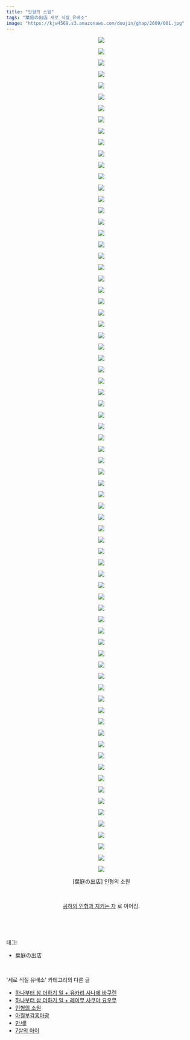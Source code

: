 ```yaml
---
title: "인형의 소원"
tags: "葉庭の出店 세로_식질_유배소"
image: "https://kjw4569.s3.amazonaws.com/doujin/ghap/2609/001.jpg"
---
```

<div class="article">
<p style="text-align: center; clear: none; float: none;"><img src="{{ site.imgserver3 }}/ghap/2609/001.jpg"/></p>
<p style="text-align: center; clear: none; float: none;"><img src="{{ site.imgserver3 }}/ghap/2609/002.jpg"/></p>
<p style="text-align: center; clear: none; float: none;"><img src="{{ site.imgserver3 }}/ghap/2609/003.jpg"/></p>
<p style="text-align: center; clear: none; float: none;"><img src="{{ site.imgserver3 }}/ghap/2609/004.jpg"/></p>
<p style="text-align: center; clear: none; float: none;"><img src="{{ site.imgserver3 }}/ghap/2609/005.jpg"/></p>
<p style="text-align: center; clear: none; float: none;"><img src="{{ site.imgserver3 }}/ghap/2609/006.jpg"/></p>
<p style="text-align: center; clear: none; float: none;"><img src="{{ site.imgserver3 }}/ghap/2609/007.jpg"/></p>
<p style="text-align: center; clear: none; float: none;"><img src="{{ site.imgserver3 }}/ghap/2609/008.jpg"/></p>
<p style="text-align: center; clear: none; float: none;"><img src="{{ site.imgserver3 }}/ghap/2609/009.jpg"/></p>
<p style="text-align: center; clear: none; float: none;"><img src="{{ site.imgserver3 }}/ghap/2609/010.jpg"/></p>
<p style="text-align: center; clear: none; float: none;"><img src="{{ site.imgserver3 }}/ghap/2609/011.jpg"/></p>
<p style="text-align: center; clear: none; float: none;"><img src="{{ site.imgserver3 }}/ghap/2609/012.jpg"/></p>
<p style="text-align: center; clear: none; float: none;"><img src="{{ site.imgserver3 }}/ghap/2609/013.jpg"/></p>
<p style="text-align: center; clear: none; float: none;"><img src="{{ site.imgserver3 }}/ghap/2609/014.jpg"/></p>
<p style="text-align: center; clear: none; float: none;"><img src="{{ site.imgserver3 }}/ghap/2609/015.jpg"/></p>
<p style="text-align: center; clear: none; float: none;"><img src="{{ site.imgserver3 }}/ghap/2609/016.jpg"/></p>
<p style="text-align: center; clear: none; float: none;"><img src="{{ site.imgserver3 }}/ghap/2609/017.jpg"/></p>
<p style="text-align: center; clear: none; float: none;"><img src="{{ site.imgserver3 }}/ghap/2609/018.jpg"/></p>
<p style="text-align: center; clear: none; float: none;"><img src="{{ site.imgserver3 }}/ghap/2609/019.jpg"/></p>
<p style="text-align: center; clear: none; float: none;"><img src="{{ site.imgserver3 }}/ghap/2609/020.jpg"/></p>
<p style="text-align: center; clear: none; float: none;"><img src="{{ site.imgserver3 }}/ghap/2609/021.jpg"/></p>
<p style="text-align: center; clear: none; float: none;"><img src="{{ site.imgserver3 }}/ghap/2609/022.jpg"/></p>
<p style="text-align: center; clear: none; float: none;"><img src="{{ site.imgserver3 }}/ghap/2609/023.jpg"/></p>
<p style="text-align: center; clear: none; float: none;"><img src="{{ site.imgserver3 }}/ghap/2609/024.jpg"/></p>
<p style="text-align: center; clear: none; float: none;"><img src="{{ site.imgserver3 }}/ghap/2609/025.jpg"/></p>
<p style="text-align: center; clear: none; float: none;"><img src="{{ site.imgserver3 }}/ghap/2609/026.jpg"/></p>
<p style="text-align: center; clear: none; float: none;"><img src="{{ site.imgserver3 }}/ghap/2609/027.jpg"/></p>
<p style="text-align: center; clear: none; float: none;"><img src="{{ site.imgserver3 }}/ghap/2609/028.jpg"/></p>
<p style="text-align: center; clear: none; float: none;"><img src="{{ site.imgserver3 }}/ghap/2609/029.jpg"/></p>
<p style="text-align: center; clear: none; float: none;"><img src="{{ site.imgserver3 }}/ghap/2609/030.jpg"/></p>
<p style="text-align: center; clear: none; float: none;"><img src="{{ site.imgserver3 }}/ghap/2609/031.jpg"/></p>
<p style="text-align: center; clear: none; float: none;"><img src="{{ site.imgserver3 }}/ghap/2609/032.jpg"/></p>
<p style="text-align: center; clear: none; float: none;"><img src="{{ site.imgserver3 }}/ghap/2609/033.jpg"/></p>
<p style="text-align: center; clear: none; float: none;"><img src="{{ site.imgserver3 }}/ghap/2609/034.jpg"/></p>
<p style="text-align: center; clear: none; float: none;"><img src="{{ site.imgserver3 }}/ghap/2609/035.jpg"/></p>
<p style="text-align: center; clear: none; float: none;"><img src="{{ site.imgserver3 }}/ghap/2609/036.jpg"/></p>
<p style="text-align: center; clear: none; float: none;"><img src="{{ site.imgserver3 }}/ghap/2609/037.jpg"/></p>
<p style="text-align: center; clear: none; float: none;"><img src="{{ site.imgserver3 }}/ghap/2609/038.jpg"/></p>
<p style="text-align: center; clear: none; float: none;"><img src="{{ site.imgserver3 }}/ghap/2609/039.jpg"/></p>
<p style="text-align: center; clear: none; float: none;"><img src="{{ site.imgserver3 }}/ghap/2609/040.jpg"/></p>
<p style="text-align: center; clear: none; float: none;"><img src="{{ site.imgserver3 }}/ghap/2609/041.jpg"/></p>
<p style="text-align: center; clear: none; float: none;"><img src="{{ site.imgserver3 }}/ghap/2609/042.jpg"/></p>
<p style="text-align: center; clear: none; float: none;"><img src="{{ site.imgserver3 }}/ghap/2609/043.jpg"/></p>
<p style="text-align: center; clear: none; float: none;"><img src="{{ site.imgserver3 }}/ghap/2609/044.jpg"/></p>
<p style="text-align: center; clear: none; float: none;"><img src="{{ site.imgserver3 }}/ghap/2609/045.jpg"/></p>
<p style="text-align: center; clear: none; float: none;"><img src="{{ site.imgserver3 }}/ghap/2609/046.jpg"/></p>
<p style="text-align: center; clear: none; float: none;"><img src="{{ site.imgserver3 }}/ghap/2609/047.jpg"/></p>
<p style="text-align: center; clear: none; float: none;"><img src="{{ site.imgserver3 }}/ghap/2609/048.jpg"/></p>
<p style="text-align: center; clear: none; float: none;"><img src="{{ site.imgserver3 }}/ghap/2609/049.jpg"/></p>
<p style="text-align: center; clear: none; float: none;"><img src="{{ site.imgserver3 }}/ghap/2609/050.jpg"/></p>
<p style="text-align: center; clear: none; float: none;"><img src="{{ site.imgserver3 }}/ghap/2609/051.jpg"/></p>
<p style="text-align: center; clear: none; float: none;"><img src="{{ site.imgserver3 }}/ghap/2609/052.jpg"/></p>
<p style="text-align: center; clear: none; float: none;"><img src="{{ site.imgserver3 }}/ghap/2609/053.jpg"/></p>
<p style="text-align: center; clear: none; float: none;"><img src="{{ site.imgserver3 }}/ghap/2609/054.jpg"/></p>
<p style="text-align: center; clear: none; float: none;"><img src="{{ site.imgserver3 }}/ghap/2609/055.jpg"/></p>
<p style="text-align: center; clear: none; float: none;"><img src="{{ site.imgserver3 }}/ghap/2609/056.jpg"/></p>
<p style="text-align: center; clear: none; float: none;"><img src="{{ site.imgserver3 }}/ghap/2609/057.jpg"/></p>
<p style="text-align: center; clear: none; float: none;"><img src="{{ site.imgserver3 }}/ghap/2609/058.jpg"/></p>
<p style="text-align: center; clear: none; float: none;"><img src="{{ site.imgserver3 }}/ghap/2609/059.jpg"/></p>
<p style="text-align: center; clear: none; float: none;"><img src="{{ site.imgserver3 }}/ghap/2609/060.jpg"/></p>
<p style="text-align: center; clear: none; float: none;"><img src="{{ site.imgserver3 }}/ghap/2609/061.jpg"/></p>
<p style="text-align: center; clear: none; float: none;"><img src="{{ site.imgserver3 }}/ghap/2609/062.jpg"/></p>
<p style="text-align: center; clear: none; float: none;"><img src="{{ site.imgserver3 }}/ghap/2609/063.jpg"/></p>
<p style="text-align: center; clear: none; float: none;"><img src="{{ site.imgserver3 }}/ghap/2609/064.jpg"/></p>
<p style="text-align: center; clear: none; float: none;"><img src="{{ site.imgserver3 }}/ghap/2609/065.jpg"/></p>
<p style="text-align: center; clear: none; float: none;"><img src="{{ site.imgserver3 }}/ghap/2609/066.jpg"/></p>
<p style="text-align: center; clear: none; float: none;"><img src="{{ site.imgserver3 }}/ghap/2609/067.jpg"/></p>
<p style="text-align: center; clear: none; float: none;"><img src="{{ site.imgserver3 }}/ghap/2609/068.jpg"/></p>
<p style="text-align: center; clear: none; float: none;"><img src="{{ site.imgserver3 }}/ghap/2609/069.jpg"/></p>
<p style="text-align: center; clear: none; float: none;"><img src="{{ site.imgserver3 }}/ghap/2609/070.jpg"/></p>
<p style="text-align: center; clear: none; float: none;"><img src="{{ site.imgserver3 }}/ghap/2609/071.jpg"/></p>
<p style="text-align: center; clear: none; float: none;"><img src="{{ site.imgserver3 }}/ghap/2609/072.jpg"/></p>
<p style="text-align: center; clear: none; float: none;"><img src="{{ site.imgserver3 }}/ghap/2609/073.jpg"/></p>
<p style="text-align: center; clear: none; float: none;"><img src="{{ site.imgserver3 }}/ghap/2609/074.jpg"/></p>
<p style="text-align: center; clear: none; float: none;">[葉庭の出店] 인형의 소원<br/></p>
<p style="text-align: center; clear: none; float: none;"><br/></p>
<p style="text-align: center; clear: none; float: none;"><a class="tx-link" href="http://ghaptouhou.tistory.com/2610" target="_blank">공허의 인형과 지키는 자</a> 로 이어짐.</p>
<p><br/></p>
</div><br/>
<div class="tagTrail">
<p>태그: </p>
<ul>
<li>葉庭の出店</li>
</ul>
</div><br/>
<div class="another">
<p>'세로 식질 유배소' 카테고리의 다른 글</p>
<ul>
<li><a href="/ghap_4010">하나부터 삼 더하기 일 + 유카리 사나에 바쿠렌</a></li>
<li><a href="/ghap_4009">하나부터 삼 더하기 일 + 레이무 사쿠야 요우무</a></li>
<li><a href="/ghap_2609">인형의 소원</a></li>
<li><a href="/ghap_2364">아월부감홍마광</a></li>
<li><a href="/ghap_2233">만세!</a></li>
<li><a href="/ghap_2130">7살의 아이</a></li>
</ul>
</div><br/>
<div class="cb_module cb_fluid">
<div class="cb_wrt cb_profile">
</div><!-- commentList close -->
</div><br/>
